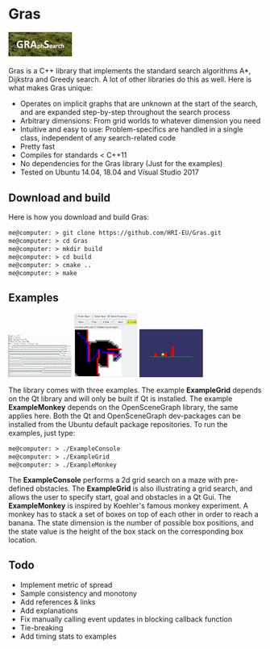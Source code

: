 # Gras

<p float="center">
  <img src="doc/images/gras.png" width="25%" >
</p>

Gras is a C++ library that implements the standard search algorithms A*, 
Dijkstra and Greedy search. A lot of other libraries do this as well.
Here is what makes Gras unique:

- Operates on implicit graphs that are unknown at the start of the search, 
  and are expanded step-by-step throughout the search process
- Arbitrary dimensions: From grid worlds to whatever dimension you need
- Intuitive and easy to use: Problem-specifics are handled in a single class, 
  independent of any search-related code
- Pretty fast
- Compiles for standards < C++11
- No dependencies for the Gras library (Just for the examples)
- Tested on Ubuntu 14.04, 18.04 and Visual Studio 2017

## Download and build

Here is how you download and build Gras:

```
me@computer: > git clone https://github.com/HRI-EU/Gras.git
me@computer: > cd Gras
me@computer: > mkdir build
me@computer: > cd build
me@computer: > cmake ..
me@computer: > make
```

## Examples

<p float="left">
<img src="doc/images/example_console.png" width="25%" > 
<img src="doc/images/example_grid.png" width="25%" > 
<img src="doc/images/example_monkey.png" width="25%" > 
</p>

The library comes with three examples. The example **ExampleGrid** depends on 
the Qt library and will only be built if Qt is installed. The example
**ExampleMonkey** depends on the OpenSceneGraph library, the same applies here.
Both the Qt and OpenSceneGraph dev-packages can be installed from the Ubuntu 
default package repositories. To run the examples, just type:

```
me@computer: > ./ExampleConsole
me@computer: > ./ExampleGrid
me@computer: > ./ExampleMonkey
```
The **ExampleConsole** performs a 2d grid search on a maze with pre-defined 
obstacles. The **ExampleGrid** is also illustrating a grid search, and allows
the user to specify start, goal and obstacles in a Qt Gui. The **ExampleMonkey**
is inspired by Koehler's famous monkey experiment. A monkey has to stack a set
of boxes on top of each other in order to reach a banana. The state dimension is
the number of possible box positions, and the state value is the height of the
box stack on the corresponding box location. 

## Todo
  
  - Implement metric of spread
  - Sample consistency and monotony
  - Add references & links
  - Add explanations
  - Fix manually calling event updates in blocking callback function
  - Tie-breaking
  - Add timing stats to examples
